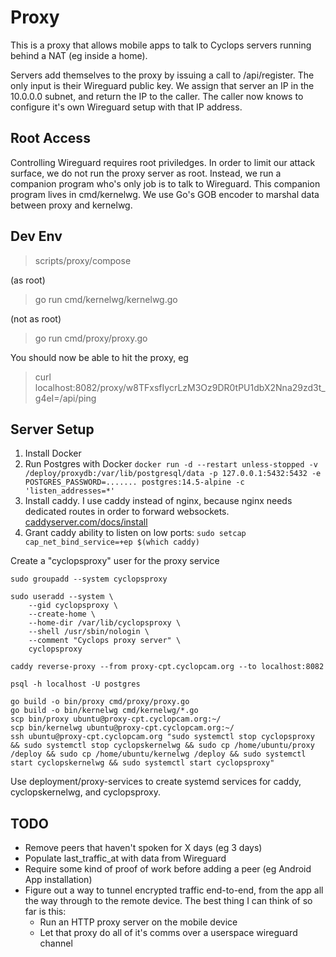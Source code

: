 # Proxy

This is a proxy that allows mobile apps to talk to Cyclops servers running
behind a NAT (eg inside a home).

Servers add themselves to the proxy by issuing a call to /api/register. The only
input is their Wireguard public key. We assign that server an IP in the 10.0.0.0
subnet, and return the IP to the caller. The caller now knows to configure it's
own Wireguard setup with that IP address.

## Root Access

Controlling Wireguard requires root priviledges. In order to limit our attack
surface, we do not run the proxy server as root. Instead, we run a companion
program who's only job is to talk to Wireguard. This companion program lives in
cmd/kernelwg. We use Go's GOB encoder to marshal data between proxy and
kernelwg.

## Dev Env

> scripts/proxy/compose

(as root)

> go run cmd/kernelwg/kernelwg.go

(not as root)

> go run cmd/proxy/proxy.go

You should now be able to hit the proxy, eg

> curl
> localhost:8082/proxy/w8TFxsfIycrLzM3Oz9DR0tPU1dbX2Nna29zd3t_g4eI=/api/ping

## Server Setup

1. Install Docker
2. Run Postgres with Docker
   `docker run -d --restart unless-stopped -v /deploy/proxydb:/var/lib/postgresql/data -p 127.0.0.1:5432:5432 -e POSTGRES_PASSWORD=....... postgres:14.5-alpine -c 'listen_addresses=*'`
3. Install caddy. I use caddy instead of nginx, because nginx needs dedicated
   routes in order to forward websockets.
   [caddyserver.com/docs/install](https://caddyserver.com/docs/install#debian-ubuntu-raspbian)
4. Grant caddy ability to listen on low ports:
   `sudo setcap cap_net_bind_service=+ep $(which caddy)`

Create a "cyclopsproxy" user for the proxy service

```
sudo groupadd --system cyclopsproxy

sudo useradd --system \
    --gid cyclopsproxy \
    --create-home \
    --home-dir /var/lib/cyclopsproxy \
    --shell /usr/sbin/nologin \
    --comment "Cyclops proxy server" \
    cyclopsproxy
```

```
caddy reverse-proxy --from proxy-cpt.cyclopcam.org --to localhost:8082
```

```
psql -h localhost -U postgres
```

```
go build -o bin/proxy cmd/proxy/proxy.go
go build -o bin/kernelwg cmd/kernelwg/*.go
scp bin/proxy ubuntu@proxy-cpt.cyclopcam.org:~/
scp bin/kernelwg ubuntu@proxy-cpt.cyclopcam.org:~/
ssh ubuntu@proxy-cpt.cyclopcam.org "sudo systemctl stop cyclopsproxy && sudo systemctl stop cyclopskernelwg && sudo cp /home/ubuntu/proxy /deploy && sudo cp /home/ubuntu/kernelwg /deploy && sudo systemctl start cyclopskernelwg && sudo systemctl start cyclopsproxy"
```

Use deployment/proxy-services to create systemd services for caddy,
cyclopskernelwg, and cyclopsproxy.

## TODO

-   Remove peers that haven't spoken for X days (eg 3 days)
-   Populate last_traffic_at with data from Wireguard
-   Require some kind of proof of work before adding a peer (eg Android App
    installation)
-   Figure out a way to tunnel encrypted traffic end-to-end, from the app all
    the way through to the remote device. The best thing I can think of so far
    is this:
    -   Run an HTTP proxy server on the mobile device
    -   Let that proxy do all of it's comms over a userspace wireguard channel
